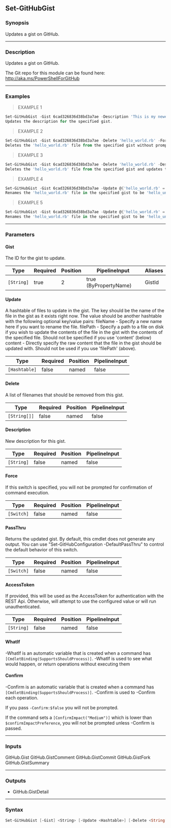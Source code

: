 Set-GitHubGist
--------------

### Synopsis
Updates a gist on GitHub.

---

### Description

Updates a gist on GitHub.

The Git repo for this module can be found here: http://aka.ms/PowerShellForGitHub

---

### Examples
> EXAMPLE 1

```PowerShell
Set-GitHubGist -Gist 6cad326836d38bd3a7ae -Description 'This is my newer description'
Updates the description for the specified gist.
```
> EXAMPLE 2

```PowerShell
Set-GitHubGist -Gist 6cad326836d38bd3a7ae -Delete 'hello_world.rb' -Force
Deletes the 'hello_world.rb' file from the specified gist without prompting for confirmation.
```
> EXAMPLE 3

```PowerShell
Set-GitHubGist -Gist 6cad326836d38bd3a7ae -Delete 'hello_world.rb' -Description 'This is my newer description'
Deletes the 'hello_world.rb' file from the specified gist and updates the description.
```
> EXAMPLE 4

```PowerShell
Set-GitHubGist -Gist 6cad326836d38bd3a7ae -Update @{'hello_world.rb' = @{ 'fileName' = 'hello_universe.rb' }}
Renames the 'hello_world.rb' file in the specified gist to be 'hello_universe.rb'.
```
> EXAMPLE 5

```PowerShell
Set-GitHubGist -Gist 6cad326836d38bd3a7ae -Update @{'hello_world.rb' = @{ 'fileName' = 'hello_universe.rb' }}
Renames the 'hello_world.rb' file in the specified gist to be 'hello_universe.rb'.
```

---

### Parameters
#### **Gist**
The ID for the gist to update.

|Type      |Required|Position|PipelineInput        |Aliases|
|----------|--------|--------|---------------------|-------|
|`[String]`|true    |2       |true (ByPropertyName)|GistId |

#### **Update**
A hashtable of files to update in the gist.
The key should be the name of the file in the gist as it exists right now.
The value should be another hashtable with the following optional key/value pairs:
    fileName - Specify a new name here if you want to rename the file.
    filePath - Specify a path to a file on disk if you wish to update the contents of the
               file in the gist with the contents of the specified file.
               Should not be specified if you use 'content' (below)
    content  - Directly specify the raw content that the file in the gist should be updated with.
               Should not be used if you use 'filePath' (above).

|Type         |Required|Position|PipelineInput|
|-------------|--------|--------|-------------|
|`[Hashtable]`|false   |named   |false        |

#### **Delete**
A list of filenames that should be removed from this gist.

|Type        |Required|Position|PipelineInput|
|------------|--------|--------|-------------|
|`[String[]]`|false   |named   |false        |

#### **Description**
New description for this gist.

|Type      |Required|Position|PipelineInput|
|----------|--------|--------|-------------|
|`[String]`|false   |named   |false        |

#### **Force**
If this switch is specified, you will not be prompted for confirmation of command execution.

|Type      |Required|Position|PipelineInput|
|----------|--------|--------|-------------|
|`[Switch]`|false   |named   |false        |

#### **PassThru**
Returns the updated gist.  By default, this cmdlet does not generate any output.
You can use "Set-GitHubConfiguration -DefaultPassThru" to control the default behavior
of this switch.

|Type      |Required|Position|PipelineInput|
|----------|--------|--------|-------------|
|`[Switch]`|false   |named   |false        |

#### **AccessToken**
If provided, this will be used as the AccessToken for authentication with the
REST Api.  Otherwise, will attempt to use the configured value or will run unauthenticated.

|Type      |Required|Position|PipelineInput|
|----------|--------|--------|-------------|
|`[String]`|false   |named   |false        |

#### **WhatIf**
-WhatIf is an automatic variable that is created when a command has ```[CmdletBinding(SupportsShouldProcess)]```.
-WhatIf is used to see what would happen, or return operations without executing them
#### **Confirm**
-Confirm is an automatic variable that is created when a command has ```[CmdletBinding(SupportsShouldProcess)]```.
-Confirm is used to -Confirm each operation.

If you pass ```-Confirm:$false``` you will not be prompted.

If the command sets a ```[ConfirmImpact("Medium")]``` which is lower than ```$confirmImpactPreference```, you will not be prompted unless -Confirm is passed.

---

### Inputs
GitHub.Gist
GitHub.GistComment
GitHub.GistCommit
GitHub.GistFork
GitHub.GistSummary

---

### Outputs
* GitHub.GistDetail

---

### Syntax
```PowerShell
Set-GitHubGist [-Gist] <String> [-Update <Hashtable>] [-Delete <String[]>] [-Description <String>] [-Force] [-PassThru] [-AccessToken <String>] [-WhatIf] [-Confirm] [<CommonParameters>]
```
